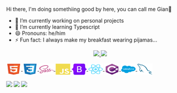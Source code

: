 Hi there, I'm doing somethiing good by here, you can call me Gian👋

- 🔭 I’m currently working on personal projects
- 🌱 I’m currently learning Typescript
- 😄 Pronouns: he/him
- ⚡ Fun fact: I always make my breakfast wearing pijamas...

<div align="center">
  <a href="https://github.com/gianpelegrini">
  <img height="150em" src="https://github-readme-stats.vercel.app/api?username=gianpelegrini&show_icons=true&theme=dracula&include_all_commits=true&count_private=true"/>
  <img height="150em" src="https://github-readme-stats.vercel.app/api/top-langs/?username=gianpelegrini&layout=compact&langs_count=7&theme=dracula"/>
</div>
  
 <div style="display: inline_block"><br>
  <img align="center" alt="Gian-HTML" height="30" width="40" src="https://raw.githubusercontent.com/devicons/devicon/master/icons/html5/html5-original.svg">
   <img align="center" alt="Gian-CSS" height="30" width="40" src="https://raw.githubusercontent.com/devicons/devicon/master/icons/css3/css3-original.svg">
   <img align="center" alt="Gian-SASS" height="30" width="40" src="https://raw.githubusercontent.com/devicons/devicon/master/icons/sass/sass-original.svg">
   <img align="center" alt="Gian-Js" height="30" width="40" src="https://raw.githubusercontent.com/devicons/devicon/master/icons/javascript/javascript-plain.svg">
   <img align="center" alt="Gian-Bootstrap" height="30" width="40" src="https://raw.githubusercontent.com/devicons/devicon/master/icons/bootstrap/bootstrap-original.svg">
  <img align="center" alt="Gian-React" height="30" width="40" src="https://raw.githubusercontent.com/devicons/devicon/master/icons/react/react-original.svg">
  <img align="center" alt="Gian-Csharp" height="30" width="40" src="https://raw.githubusercontent.com/devicons/devicon/master/icons/csharp/csharp-original.svg">
   <img align="center" alt="Gian-Salesforce" height="30" width="40" src="https://raw.githubusercontent.com/devicons/devicon/master/icons/salesforce/salesforce-original.svg">
   <img align="center" alt="Gian-SQL" height="30" width="40" src="https://raw.githubusercontent.com/devicons/devicon/master/icons/mysql/mysql-original.svg">
</div>
<br>
  <div> 
  <a href="https://instagram.com/gianpelegrini" target="_blank"><img src="https://img.shields.io/badge/-Instagram-%23E4405F?style=for-the-badge&logo=instagram&logoColor=white" target="_blank"></a>
  <a href = "mailto:giancarlo20100@gmail.com"><img src="https://img.shields.io/badge/-Gmail-%23333?style=for-the-badge&logo=gmail&logoColor=white" target="_blank"></a>
  <a href="https://www.linkedin.com/in/gian-pelegrini-483406186/" target="_blank"><img src="https://img.shields.io/badge/-LinkedIn-%230077B5?style=for-the-badge&logo=linkedin&logoColor=white" target="_blank"></a> 
 
</div>
